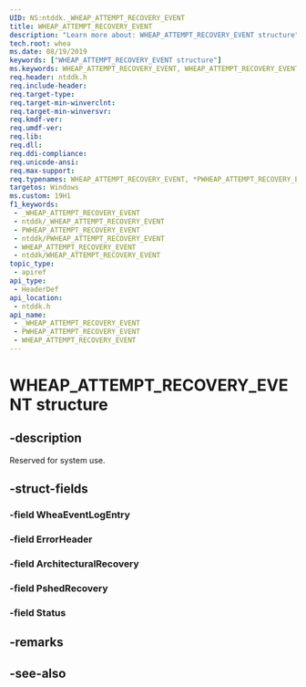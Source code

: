 ```yaml
---
UID: NS:ntddk._WHEAP_ATTEMPT_RECOVERY_EVENT
title: WHEAP_ATTEMPT_RECOVERY_EVENT
description: "Learn more about: WHEAP_ATTEMPT_RECOVERY_EVENT structure"
tech.root: whea
ms.date: 08/19/2019
keywords: ["WHEAP_ATTEMPT_RECOVERY_EVENT structure"]
ms.keywords: WHEAP_ATTEMPT_RECOVERY_EVENT, WHEAP_ATTEMPT_RECOVERY_EVENT, *PWHEAP_ATTEMPT_RECOVERY_EVENT,
req.header: ntddk.h
req.include-header: 
req.target-type: 
req.target-min-winverclnt: 
req.target-min-winversvr: 
req.kmdf-ver: 
req.umdf-ver: 
req.lib: 
req.dll: 
req.ddi-compliance: 
req.unicode-ansi: 
req.max-support: 
req.typenames: WHEAP_ATTEMPT_RECOVERY_EVENT, *PWHEAP_ATTEMPT_RECOVERY_EVENT
targetos: Windows
ms.custom: 19H1
f1_keywords:
 - _WHEAP_ATTEMPT_RECOVERY_EVENT
 - ntddk/_WHEAP_ATTEMPT_RECOVERY_EVENT
 - PWHEAP_ATTEMPT_RECOVERY_EVENT
 - ntddk/PWHEAP_ATTEMPT_RECOVERY_EVENT
 - WHEAP_ATTEMPT_RECOVERY_EVENT
 - ntddk/WHEAP_ATTEMPT_RECOVERY_EVENT
topic_type:
 - apiref
api_type:
 - HeaderDef
api_location:
 - ntddk.h
api_name:
 - _WHEAP_ATTEMPT_RECOVERY_EVENT
 - PWHEAP_ATTEMPT_RECOVERY_EVENT
 - WHEAP_ATTEMPT_RECOVERY_EVENT
---
```


# WHEAP_ATTEMPT_RECOVERY_EVENT structure


## -description

Reserved for system use.

## -struct-fields

### -field WheaEventLogEntry

### -field ErrorHeader

### -field ArchitecturalRecovery

### -field PshedRecovery

### -field Status

## -remarks

## -see-also

